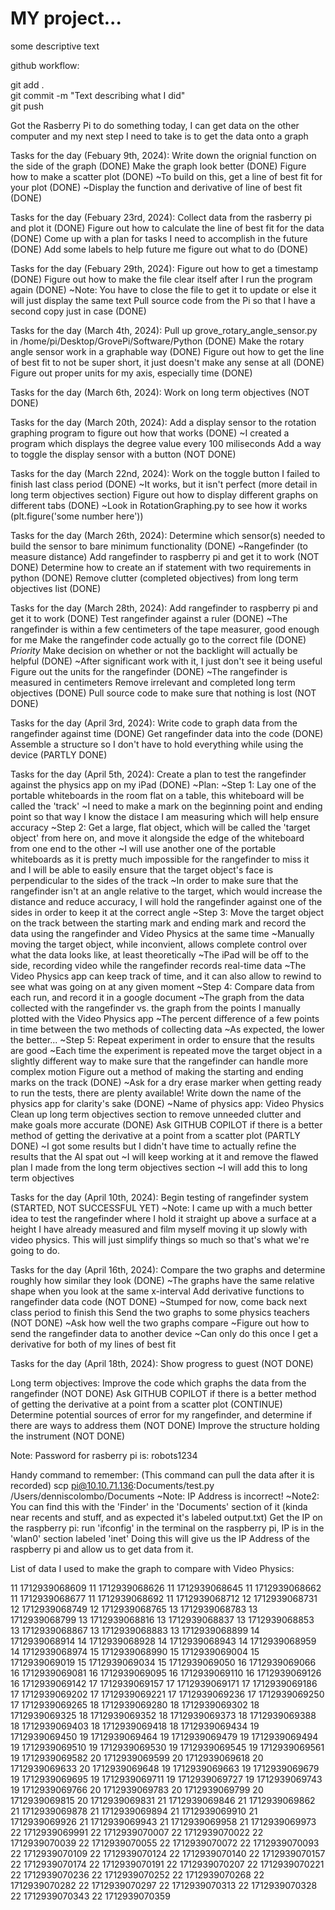# MY project...

some descriptive text

github workflow:

git add .  
git commit -m "Text describing what I did"  
git push  

Got the Rasberry Pi to do something today, I can get data on the other computer and my next step I need to take is to get the data onto a graph

Tasks for the day (Febuary 9th, 2024):
    Write down the orignial function on the side of the graph (DONE)
    Make the graph look better (DONE)
    Figure how to make a scatter plot (DONE)
        ~To build on this, get a line of best fit for your plot (DONE)
        ~Display the function and derivative of line of best fit (DONE)

Tasks for the day (Febuary 23rd, 2024):
    Collect data from the rasberry pi and plot it (DONE)
    Figure out how to calculate the line of best fit for the data (DONE)
    Come up with a plan for tasks I need to accomplish in the future (DONE)
    Add some labels to help future me figure out what to do (DONE)

Tasks for the day (Febuary 29th, 2024):
    Figure out how to get a timestamp (DONE)
    Figure out how to make the file clear itself after I run the program again (DONE)
        ~Note: You have to close the file to get it to update or else it will just display the same text
    Pull source code from the Pi so that I have a second copy just in case (DONE)

Tasks for the day (March 4th, 2024):
    Pull up grove_rotary_angle_sensor.py in /home/pi/Desktop/GrovePi/Software/Python (DONE)
    Make the rotary angle sensor work in a graphable way (DONE)
    Figure out how to get the line of best fit to not be super short, it just doesn't make any sense at all (DONE)
    Figure out proper units for my axis, especially time (DONE)

Tasks for the day (March 6th, 2024):
    Work on long term objectives (NOT DONE)

Tasks for the day (March 20th, 2024):
    Add a display sensor to the rotation graphing program to figure out how that works (DONE)
        ~I created a program which displays the degree value every 100 miliseconds
    Add a way to toggle the display sensor with a button (NOT DONE)

Tasks for the day (March 22nd, 2024):
    Work on the toggle button I failed to finish last class period (DONE)
        ~It works, but it isn't perfect (more detail in long term objectives section)
    Figure out how to display different graphs on different tabs (DONE)
        ~Look in RotationGraphing.py to see how it works (plt.figure('some number here'))

Tasks for the day (March 26th, 2024):
    Determine which sensor(s) needed to build the sensor to bare minimum functionality (DONE)
        ~Rangefinder (to measure distance)
    Add rangefinder to raspberry pi and get it to work (NOT DONE)
    Determine how to create an if statement with two requirements in python (DONE)
    Remove clutter (completed objectives) from long term objectives list (DONE)

Tasks for the day (March 28th, 2024):
    Add rangefinder to raspberry pi and get it to work (DONE)
    Test rangefinder against a ruler (DONE)
        ~The rangefinder is within a few centimeters of the tape measurer, good enough for me
    Make the rangefinder code actually go to the correct file (DONE) *Priority*
    Make decision on whether or not the backlight will actually be helpful (DONE)
        ~After significant work with it, I just don't see it being useful
    Figure out the units for the rangefinder (DONE)
        ~The rangefinder is measured in centimeters
    Remove irrelevant and completed long term objectives (DONE)
    Pull source code to make sure that nothing is lost (NOT DONE)

Tasks for the day (April 3rd, 2024):
    Write code to graph data from the rangefinder against time (DONE)
    Get rangefinder data into the code (DONE)
    Assemble a structure so I don't have to hold everything while using the device (PARTLY DONE)

Tasks for the day (April 5th, 2024):
    Create a plan to test the rangefinder against the physics app on my iPad (DONE)
        ~Plan:
            ~Step 1: Lay one of the portable whiteboards in the room flat on a table, this whiteboard will be called the 'track'
                ~I need to make a mark on the beginning point and ending point so that way I know the distace I am measuring which will help ensure accuracy
            ~Step 2: Get a large, flat object, which will be called the 'target object' from here on, and move it alongside the edge of the whiteboard from one end to the other
                ~I will use another one of the portable whiteboards as it is pretty much impossible for the rangefinder to miss it and I will be able to easily ensure that the target object's face is perpendicular to the sides of the track
                ~In order to make sure that the rangefinder isn't at an angle relative to the target, which would increase the distance and reduce accuracy, I will hold the rangefinder against one of the sides in order to keep it at the correct angle
            ~Step 3: Move the target object on the track between the starting mark and ending mark and record the data using the rangefinder and Video Physics at the same time
                ~Manually moving the target object, while inconvient, allows complete control over what the data looks like, at least theoretically
                ~The iPad will be off to the side, recording video while the rangefinder records real-time data
                ~The Video Physics app can keep track of time, and it can also allow to rewind to see what was going on at any given moment
            ~Step 4: Compare data from each run, and record it in a google document
                ~The graph from the data collected with the rangefinder vs. the graph from the points I manually plotted with the Video Physics app
                ~The percent difference of a few points in time between the two methods of collecting data
                    ~As expected, the lower the better...
            ~Step 5: Repeat experiment in order to ensure that the results are good
                ~Each time the experiment is repeated move the target object in a slightly different way to make sure that the rangefinder can handle more complex motion
    Figure out a method of making the starting and ending marks on the track (DONE)
        ~Ask for a dry erase marker when getting ready to run the tests, there are plenty available!
    Write down the name of the physics app for clarity's sake (DONE)
        ~Name of physics app: Video Physics
    Clean up long term objectives section to remove unneeded clutter and make goals more accurate (DONE)
    Ask GITHUB COPILOT if there is a better method of getting the derivative at a point from a scatter plot (PARTLY DONE)
        ~I got some results but I didn't have time to actually refine the results that the AI spat out
        ~I will keep working at it and remove the flawed plan I made from the long term objectives section
        ~I will add this to long term objectives

Tasks for the day (April 10th, 2024):
    Begin testing of rangefinder system (STARTED, NOT SUCCESSFUL YET)
        ~Note: I came up with a much better idea to test the rangefinder where I hold it straight up above a surface at a height I have already measured and film myself moving it up slowly with video physics. This will just simplify things so much so that's what we're going to do.

Tasks for the day (April 16th, 2024):
    Compare the two graphs and determine roughly how similar they look (DONE)
        ~The graphs have the same relative shape when you look at the same x-interval
    Add derivative functions to rangefinder data code (NOT DONE)
        ~Stumped for now, come back next class period to finish this
    Send the two graphs to some physics teachers (NOT DONE)
        ~Ask how well the two graphs compare
        ~Figure out how to send the rangefinder data to another device
        ~Can only do this once I get a derivative for both of my lines of best fit

Tasks for the day (April 18th, 2024):
    Show progress to guest (NOT DONE)

Long term objectives:
    Improve the code which graphs the data from the rangefinder (NOT DONE)
    Ask GITHUB COPILOT if there is a better method of getting the derivative at a point from a scatter plot (CONTINUE)
    Determine potential sources of error for my rangefinder, and determine if there are ways to address them (NOT DONE)
    Improve the structure holding the instrument (NOT DONE)

Note: Password for rasberry pi is: robots1234

Handy command to remember: (This command can pull the data after it is recorded)
scp pi@10.10.71.136:Documents/test.py /Users/denniscolombo/Documents
    ~Note: IP Address is incorrect!
    ~Note2: You can find this with the 'Finder' in the 'Documents' section of it (kinda near recents and stuff, and as expected it's labeled output.txt)
Get the IP on the raspberry pi:
run 'ifconfig' in the terminal on the raspberry pi, IP is in the 'wlan0' section labeled 'inet'
Doing this will give us the IP Address of the raspberry pi and allow us to get data from it.

List of data I used to make the graph to compare with Video Physics:

11	1712939068609
11	1712939068626
11	1712939068645
11	1712939068662
11	1712939068677
11	1712939068692
11	1712939068712
12	1712939068731
12	1712939068749
12	1712939068765
13	1712939068783
13	1712939068799
13	1712939068816
13	1712939068837
13	1712939068853
13	1712939068867
13	1712939068883
13	1712939068899
14	1712939068914
14	1712939068928
14	1712939068943
14	1712939068959
14	1712939068974
15	1712939068990
15	1712939069004
15	1712939069019
15	1712939069034
15	1712939069050
16	1712939069066
16	1712939069081
16	1712939069095
16	1712939069110
16	1712939069126
16	1712939069142
17	1712939069157
17	1712939069171
17	1712939069186
17	1712939069202
17	1712939069221
17	1712939069236
17	1712939069250
17	1712939069265
18	1712939069280
18	1712939069302
18	1712939069325
18	1712939069352
18	1712939069373
18	1712939069388
18	1712939069403
18	1712939069418
18	1712939069434
19	1712939069450
19	1712939069464
19	1712939069479
19	1712939069494
19	1712939069510
19	1712939069530
19	1712939069545
19	1712939069561
19	1712939069582
20	1712939069599
20	1712939069618
20	1712939069633
20	1712939069648
19	1712939069663
19	1712939069679
19	1712939069695
19	1712939069711
19	1712939069727
19	1712939069743
19	1712939069766
20	1712939069783
20	1712939069799
20	1712939069815
20	1712939069831
21	1712939069846
21	1712939069862
21	1712939069878
21	1712939069894
21	1712939069910
21	1712939069926
21	1712939069943
21	1712939069958
21	1712939069973
22	1712939069991
22	1712939070007
22	1712939070022
22	1712939070039
22	1712939070055
22	1712939070072
22	1712939070093
22	1712939070109
22	1712939070124
22	1712939070140
22	1712939070157
22	1712939070174
22	1712939070191
22	1712939070207
22	1712939070221
22	1712939070236
22	1712939070252
22	1712939070268
22	1712939070282
22	1712939070297
22	1712939070313
22	1712939070328
22	1712939070343
22	1712939070359